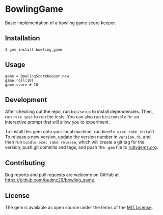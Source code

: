 # BowlingGame

Basic implementation of a bowling game score keeper.

## Installation

    $ gem install bowling_game

## Usage

    game = BowlingScoreKeeper.new
    game.roll(10)
    game.score # 10

## Development

After checking out the repo, run `bin/setup` to install dependencies. Then, run `rake spec` to run the tests. You can also run `bin/console` for an interactive prompt that will allow you to experiment.

To install this gem onto your local machine, run `bundle exec rake install`. To release a new version, update the version number in `version.rb`, and then run `bundle exec rake release`, which will create a git tag for the version, push git commits and tags, and push the `.gem` file to [rubygems.org](https://rubygems.org).

## Contributing

Bug reports and pull requests are welcome on GitHub at https://github.com/budmc29/bowling_game.

## License

The gem is available as open source under the terms of the [MIT License](http://opensource.org/licenses/MIT).
